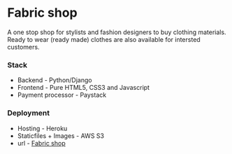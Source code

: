 # Fabric shop
A one stop shop for stylists and fashion designers to buy clothing materials. Ready to wear (ready made) clothes are also available for intersted customers.

### Stack
- Backend - Python/Django
- Frontend - Pure HTML5, CSS3 and Javascript
- Payment processor - Paystack

### Deployment
- Hosting - Heroku
- Staticfiles + Images - AWS S3
- url - [Fabric shop](https://prj-django-ecomm.herokuapp.com)
